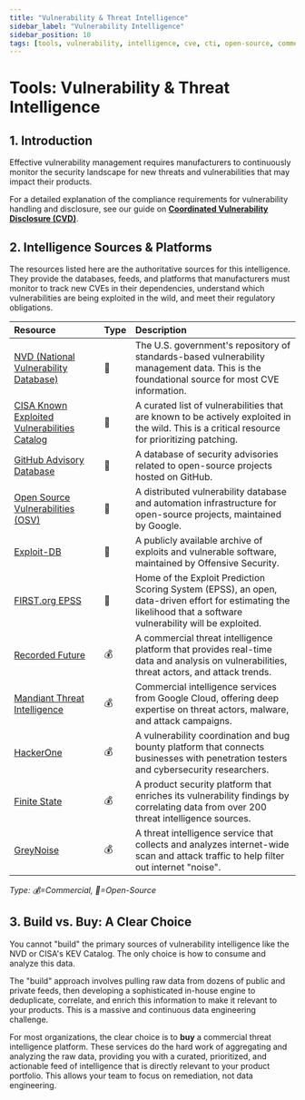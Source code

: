 ```yaml
---
title: "Vulnerability & Threat Intelligence"
sidebar_label: "Vulnerability Intelligence"
sidebar_position: 10
tags: [tools, vulnerability, intelligence, cve, cti, open-source, commercial]
---
```

# Tools: Vulnerability & Threat Intelligence

## 1. Introduction

Effective vulnerability management requires manufacturers to continuously monitor the security landscape for new threats and vulnerabilities that may impact their products.

For a detailed explanation of the compliance requirements for vulnerability handling and disclosure, see our guide on **[Coordinated Vulnerability Disclosure (CVD)](../implementation/operate-phase/vulnerability-disclosure.md)**.

## 2. Intelligence Sources & Platforms

The resources listed here are the authoritative sources for this intelligence. They provide the databases, feeds, and platforms that manufacturers must monitor to track new CVEs in their dependencies, understand which vulnerabilities are being exploited in the wild, and meet their regulatory obligations.

| Resource | Type | Description |
| :--- | :--- | :--- |
| [NVD (National Vulnerability Database)](https://nvd.nist.gov/) | 🐙 | The U.S. government's repository of standards-based vulnerability management data. This is the foundational source for most CVE information. |
| [CISA Known Exploited Vulnerabilities Catalog](https://www.cisa.gov/known-exploited-vulnerabilities-catalog) | 🐙 | A curated list of vulnerabilities that are known to be actively exploited in the wild. This is a critical resource for prioritizing patching. |
| [GitHub Advisory Database](https://github.com/advisories) | 🐙 | A database of security advisories related to open-source projects hosted on GitHub. |
| [Open Source Vulnerabilities (OSV)](https://osv.dev/) | 🐙 | A distributed vulnerability database and automation infrastructure for open-source projects, maintained by Google. |
| [Exploit-DB](https://www.exploit-db.com/) | 🐙 | A publicly available archive of exploits and vulnerable software, maintained by Offensive Security. |
| [FIRST.org EPSS](https://www.first.org/epss/) | 🐙 | Home of the Exploit Prediction Scoring System (EPSS), an open, data-driven effort for estimating the likelihood that a software vulnerability will be exploited. |
| [Recorded Future](https://www.recordedfuture.com/) | 💰 | A commercial threat intelligence platform that provides real-time data and analysis on vulnerabilities, threat actors, and attack trends. |
| [Mandiant Threat Intelligence](https://www.mandiant.com/threat-intelligence) | 💰 | Commercial intelligence services from Google Cloud, offering deep expertise on threat actors, malware, and attack campaigns. |
| [HackerOne](https://www.hackerone.com/) | 💰 | A vulnerability coordination and bug bounty platform that connects businesses with penetration testers and cybersecurity researchers. |
| [Finite State](https://finitestate.io/) | 💰 | A product security platform that enriches its vulnerability findings by correlating data from over 200 threat intelligence sources. |
| [GreyNoise](https://www.greynoise.io/) | 💰 | A threat intelligence service that collects and analyzes internet-wide scan and attack traffic to help filter out internet "noise". |

<!-- vale off -->
*Type: 💰=Commercial, 🐙=Open-Source*
<!-- vale on -->

## 3. Build vs. Buy: A Clear Choice

You cannot "build" the primary sources of vulnerability intelligence like the NVD or CISA's KEV Catalog. The only choice is how to consume and analyze this data.

The "build" approach involves pulling raw data from dozens of public and private feeds, then developing a sophisticated in-house engine to deduplicate, correlate, and enrich this information to make it relevant to your products. This is a massive and continuous data engineering challenge.

For most organizations, the clear choice is to **buy** a commercial threat intelligence platform. These services do the hard work of aggregating and analyzing the raw data, providing you with a curated, prioritized, and actionable feed of intelligence that is directly relevant to your product portfolio. This allows your team to focus on remediation, not data engineering.
